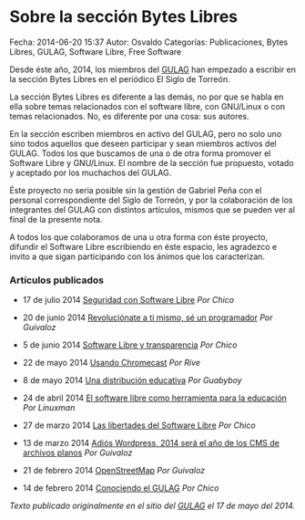 Sobre la sección Bytes Libres
==================================

Fecha: 2014-06-20 15:37
Autor: Osvaldo
Categorías: Publicaciones, Bytes Libres, GULAG, Software Libre, Free Software

Desde éste año, 2014, los miembros del [GULAG](http://gulag.org.mx/) han empezado a escribir en la sección Bytes Libres en el periódico El Siglo de Torreón.

<!-- break -->

La sección Bytes Libres es diferente a las demás, no por que se habla en ella sobre temas relacionados con el software libre, con GNU/Linux o con temas relacionados. No, es diferente por una cosa: sus autores.

En la sección escriben miembros en activo del GULAG, pero no solo uno sino todos aquellos que deseen participar y sean miembros activos del GULAG. Todos los que buscamos de una o de otra forma promover el Software Libre y GNU/Linux. El nombre de la sección fue propuesto, votado y aceptado por los muchachos del GULAG.

Éste proyecto no seria posible sin la gestión de Gabriel Peña con el personal correspondiente del Siglo de Torreón, y por la colaboración de los integrantes del GULAG con distintos artículos, mismos que se pueden ver al final de la presente nota.

A todos los que colaboramos de una u otra forma con éste proyecto, difundir el Software Libre escribiendo en éste espacio, les agradezco e invito a que sigan participando con los ánimos que los caracterizan.

### Artículos publicados

* 17 de julio 2014 [Seguridad con Software Libre](http://www.elsiglodetorreon.com.mx/noticia/1007916.bytes-libres.html) _Por Chico_

* 20 de junio 2014 [Revoluciónate a ti mismo, sé un programador](http://www.elsiglodetorreon.com.mx/noticia/1007916.bytes-libres.html) _Por Guivaloz_

* 5 de junio 2014 [Software Libre y transparencia](http://www.elsiglodetorreon.com.mx/noticia/1002479.bytes-libres.html) _Por Chico_

* 22 de mayo 2014 [Usando Chromecast](http://www.elsiglodetorreon.com.mx/noticia/997022.bytes-libres.html) _Por Rive_

* 8 de mayo 2014 [Una distribución educativa](http://www.elsiglodetorreon.com.mx/noticia/991260.bytes-libres.html) _Por Guabyboy_

* 24 de abril 2014 [El software libre como herramienta para la educación](http://www.elsiglodetorreon.com.mx/noticia/985920.el-software-libre-como-herramienta-para-la-educacion.html) _Por Linuxman_

* 27 de marzo 2014 [Las libertades del Software Libre](http://www.elsiglodetorreon.com.mx/noticia/976561.bytes-libres.html) _Por Chico_

* 13 de marzo 2014 [Adiós Wordpress, 2014 será el año de los CMS de archivos planos](http://www.elsiglodetorreon.com.mx/noticia/971928.bits-libres.html) _Por Guivaloz_

* 21 de febrero 2014 [OpenStreetMap](http://www.elsiglodetorreon.com.mx/noticia/965041.bytes-libres.html) _Por Guivaloz_

* 14 de febrero 2014 [Conociendo el GULAG](http://www.elsiglodetorreon.com.mx/noticia/962699.bytes-libres.html) _Por Chico_
 

_Texto publicado originalmente en el sitio del [GULAG](http://gulag.org.mx/revista/2014-05-17-Sobre-Bytes-Libres.html) el 17 de mayo del 2014._

